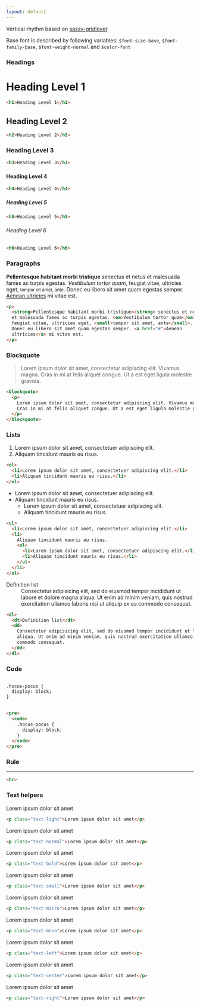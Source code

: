 ```yaml
---
layout: default
---
```


Vertical rhythm based on [sassy-gridlover](https://github.com/hiulit/Sassy-Gridlover).

Base font is described by following variables: `$font-size-base`,
`$font-family-base`, `$font-weight-normal` and `$color-font`

### Headings

<h1>Heading Level 1</h1>

```html
<h1>Heading Level 1</h1>
```

<h2>Heading Level 2</h2>

```html
<h2>Heading Level 2</h2>
```

<h3>Heading Level 3</h3>

```html
<h3>Heading Level 3</h3>
```

<h4>Heading Level 4</h4>

```html
<h4>Heading Level 4</h4>
```

<h5>Heading Level 5</h5>

```html
<h5>Heading Level 5</h5>
```

<h6>Heading Level 6</h6>

```html
<h6>Heading Level 6</h6>
```

### Paragraphs

<p>
  <strong>Pellentesque habitant morbi tristique</strong> senectus et netus
  et malesuada fames ac turpis egestas. <em>Vestibulum tortor quam</em>,
  feugiat vitae, ultricies eget, <small>tempor sit amet, ante</small>. Donec eu
  libero sit amet quam egestas semper. <a href="#">Aenean ultricies</a>
  mi vitae est.
</p>

```html
<p>
  <strong>Pellentesque habitant morbi tristique</strong> senectus et netus
  et malesuada fames ac turpis egestas. <em>Vestibulum tortor quam</em>,
  feugiat vitae, ultricies eget, <small>tempor sit amet, ante</small>.
  Donec eu libero sit amet quam egestas semper. <a href="#">Aenean
  ultricies</a> mi vitae est.
</p>
```

### Blockquote

<blockquote>
  <p>
    Lorem ipsum dolor sit amet, consectetur adipiscing elit. Vivamus magna.
    Cras in mi at felis aliquet congue. Ut a est eget ligula molestie gravida.
  </p>
</blockquote>

```html
<blockquote>
  <p>
    Lorem ipsum dolor sit amet, consectetur adipiscing elit. Vivamus magna.
    Cras in mi at felis aliquet congue. Ut a est eget ligula molestie gravida.
  </p>
</blockquote>
```

### Lists

<ol>
  <li>Lorem ipsum dolor sit amet, consectetuer adipiscing elit.</li>
  <li>Aliquam tincidunt mauris eu risus.</li>
</ol>

```html
<ol>
  <li>Lorem ipsum dolor sit amet, consectetuer adipiscing elit.</li>
  <li>Aliquam tincidunt mauris eu risus.</li>
</ol>
```

<ul>
  <li>Lorem ipsum dolor sit amet, consectetuer adipiscing elit.</li>
  <li>
    Aliquam tincidunt mauris eu risus.
    <ul>
      <li>Lorem ipsum dolor sit amet, consectetuer adipiscing elit.</li>
      <li>Aliquam tincidunt mauris eu risus.</li>
    </ul>
  </li>
</ul>

```html
<ul>
  <li>Lorem ipsum dolor sit amet, consectetuer adipiscing elit.</li>
  <li>
    Aliquam tincidunt mauris eu risus.
    <ul>
      <li>Lorem ipsum dolor sit amet, consectetuer adipiscing elit.</li>
      <li>Aliquam tincidunt mauris eu risus.</li>
    </ul>
  </li>
</ul>
```

<dl>
  <dt>Definition list</dt>
  <dd>
    Consectetur adipisicing elit, sed do eiusmod tempor incididunt ut labore et dolore magna
    aliqua. Ut enim ad minim veniam, quis nostrud exercitation ullamco laboris nisi ut aliquip ex ea
    commodo consequat.
  </dd>
</dl>

```html
<dl>
  <dt>Definition list</dt>
  <dd>
    Consectetur adipisicing elit, sed do eiusmod tempor incididunt ut labore et dolore magna
    aliqua. Ut enim ad minim veniam, quis nostrud exercitation ullamco laboris nisi ut aliquip ex ea
    commodo consequat.
  </dd>
</dl>
```

### Code

<pre>
<code>
.hocus-pocus {
  display: block;
}
</code>
</pre>

```html
<pre>
  <code>
    .hocus-pocus {
      display: block;
    }
  </code>
</pre>
```

### Rule

<hr>

```html
<hr>
```

### Text helpers

<p class="text-light">Lorem ipsum dolor sit amet</p>

```html
<p class="text-light">Lorem ipsum dolor sit amet</p>
```

<p class="text-normal">Lorem ipsum dolor sit amet</p>

```html
<p class="text-normal">Lorem ipsum dolor sit amet</p>
```

<p class="text-bold">Lorem ipsum dolor sit amet</p>

```html
<p class="text-bold">Lorem ipsum dolor sit amet</p>
```

<p class="text-small">Lorem ipsum dolor sit amet</p>

```html
<p class="text-small">Lorem ipsum dolor sit amet</p>
```

<p class="text-micro">Lorem ipsum dolor sit amet</p>

```html
<p class="text-micro">Lorem ipsum dolor sit amet</p>
```

<p class="text-mono">Lorem ipsum dolor sit amet</p>

```html
<p class="text-mono">Lorem ipsum dolor sit amet</p>
```

<p class="text-left">Lorem ipsum dolor sit amet</p>

```html
<p class="text-left">Lorem ipsum dolor sit amet</p>
```

<p class="text-center">Lorem ipsum dolor sit amet</p>

```html
<p class="text-center">Lorem ipsum dolor sit amet</p>
```

<p class="text-right">Lorem ipsum dolor sit amet</p>

```html
<p class="text-right">Lorem ipsum dolor sit amet</p>
```
